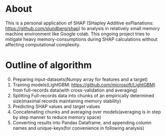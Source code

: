 # About
This is a personal application of SHAP (SHapley Additive exPlanations: https://github.com/slundberg/shap) to analysis in relatively small memory machine environment like Google colab. This ongoing project tries to mitigate heavy memory-consumptions during SHAP calculations without affecting computational complexity.
# Outline of algorithm
0. Preparing input-datasets(Numpy array for features and a target)  
1. Training models(LightGBM: https://github.com/microsoft/LightGBM) from full-records data(with cross-validation and averaging)  
2. Splitting Full-records data into chunks of an empirically determined size(maximal records maintaining memory stability)  
3. Predicting SHAP values and target values  
4. Concatenating chunks and averaging over models(averaging is in step by step manner to reduce memory space)  
5. Converting results into Pandas Dataframe, and appending column names and unique-keys(for convenience in following analysis)  
